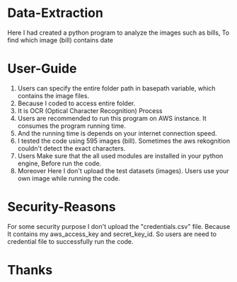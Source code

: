 # Data-Extraction
Here I had created a python program to analyze the images such as bills, To find which image (bill) contains date
# User-Guide
1. Users can specify the entire folder path in basepath variable, which contains the image files. 
2. Because I coded to access entire folder.
3. It is OCR (Optical Character Recognition) Process
4. Users are recommended to run this program on AWS instance. It consumes the program running time. 
5. And the running time is depends on your internet connection speed. 
6. I tested the code using 595 images (bill). Sometimes the aws rekognition couldn't detect the exact characters. 
7. Users Make sure that the all used modules are installed in your python engine, Before run the code.
8. Moreover Here I don't upload the test datasets (images). Users use your own image while running the code.


# Security-Reasons
For some security purpose I don't upload the "credentials.csv" file. Because It contains my aws_access_key and secret_key_id. 
So users are need to credential file to successfully run the code. 

# Thanks
  

